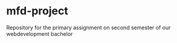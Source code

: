 # mfd-project 

Repository for the primary assignment on second semester of our webdevelopment bachelor
